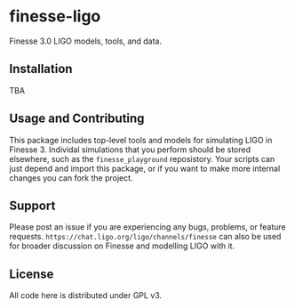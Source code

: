 # finesse-ligo

Finesse 3.0 LIGO models, tools, and data.

## Installation
TBA

## Usage and Contributing
This package includes top-level tools and models for simulating LIGO in Finesse 3. Individal simulations that you perform should be stored elsewhere, such as the `finesse_playground` reposistory. Your scripts can just depend and import this package, or if you want to make more internal changes you can fork the project.

## Support
Please post an issue if you are experiencing any bugs, problems, or feature requests. `https://chat.ligo.org/ligo/channels/finesse` can also be used for broader discussion on Finesse and modelling LIGO with it.

## License
All code here is distributed under GPL v3.
